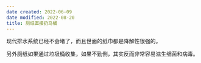 ```yaml
---
date created: 2022-06-09
date modified: 2022-08-20
title: 厕纸直接扔马桶
---
```


现代排水系统已经不会堵了，而且世面的纸巾都是降解性很强的。

另外厕纸如果通过垃圾桶收集，如果不勤倒，其实反而非常容易滋生细菌和病毒。

